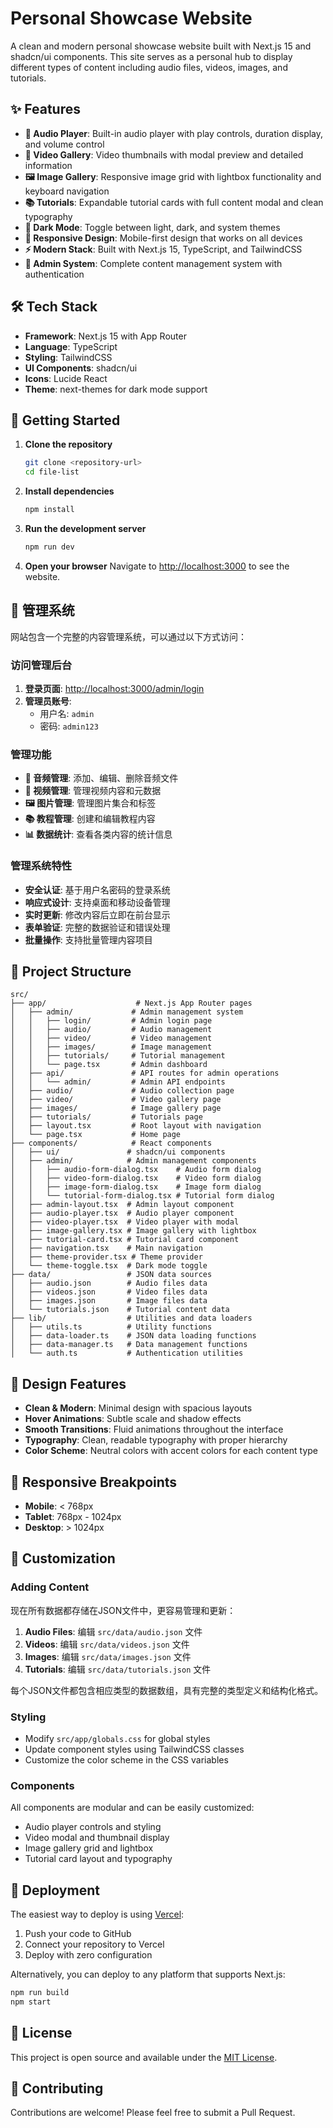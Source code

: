 # Personal Showcase Website

A clean and modern personal showcase website built with Next.js 15 and shadcn/ui components. This site serves as a personal hub to display different types of content including audio files, videos, images, and tutorials.

## ✨ Features

- **🎵 Audio Player**: Built-in audio player with play controls, duration display, and volume control
- **🎥 Video Gallery**: Video thumbnails with modal preview and detailed information
- **🖼️ Image Gallery**: Responsive image grid with lightbox functionality and keyboard navigation
- **📚 Tutorials**: Expandable tutorial cards with full content modal and clean typography
- **🌙 Dark Mode**: Toggle between light, dark, and system themes
- **📱 Responsive Design**: Mobile-first design that works on all devices
- **⚡ Modern Stack**: Built with Next.js 15, TypeScript, and TailwindCSS
- **🔐 Admin System**: Complete content management system with authentication

## 🛠️ Tech Stack

- **Framework**: Next.js 15 with App Router
- **Language**: TypeScript
- **Styling**: TailwindCSS
- **UI Components**: shadcn/ui
- **Icons**: Lucide React
- **Theme**: next-themes for dark mode support

## 🚀 Getting Started

1. **Clone the repository**
   ```bash
   git clone <repository-url>
   cd file-list
   ```

2. **Install dependencies**
   ```bash
   npm install
   ```

3. **Run the development server**
   ```bash
   npm run dev
   ```

4. **Open your browser**
   Navigate to [http://localhost:3000](http://localhost:3000) to see the website.

## 🔐 管理系统

网站包含一个完整的内容管理系统，可以通过以下方式访问：

### 访问管理后台

1. **登录页面**: [http://localhost:3000/admin/login](http://localhost:3000/admin/login)
2. **管理员账号**:
   - 用户名: `admin`
   - 密码: `admin123`

### 管理功能

- **🎵 音频管理**: 添加、编辑、删除音频文件
- **🎥 视频管理**: 管理视频内容和元数据
- **🖼️ 图片管理**: 管理图片集合和标签
- **📚 教程管理**: 创建和编辑教程内容
- **📊 数据统计**: 查看各类内容的统计信息

### 管理系统特性

- **安全认证**: 基于用户名密码的登录系统
- **响应式设计**: 支持桌面和移动设备管理
- **实时更新**: 修改内容后立即在前台显示
- **表单验证**: 完整的数据验证和错误处理
- **批量操作**: 支持批量管理内容项目

## 📁 Project Structure

```
src/
├── app/                    # Next.js App Router pages
│   ├── admin/             # Admin management system
│   │   ├── login/         # Admin login page
│   │   ├── audio/         # Audio management
│   │   ├── video/         # Video management
│   │   ├── images/        # Image management
│   │   ├── tutorials/     # Tutorial management
│   │   └── page.tsx       # Admin dashboard
│   ├── api/               # API routes for admin operations
│   │   └── admin/         # Admin API endpoints
│   ├── audio/             # Audio collection page
│   ├── video/             # Video gallery page
│   ├── images/            # Image gallery page
│   ├── tutorials/         # Tutorials page
│   ├── layout.tsx         # Root layout with navigation
│   └── page.tsx           # Home page
├── components/            # React components
│   ├── ui/               # shadcn/ui components
│   ├── admin/            # Admin management components
│   │   ├── audio-form-dialog.tsx    # Audio form dialog
│   │   ├── video-form-dialog.tsx    # Video form dialog
│   │   ├── image-form-dialog.tsx    # Image form dialog
│   │   └── tutorial-form-dialog.tsx # Tutorial form dialog
│   ├── admin-layout.tsx  # Admin layout component
│   ├── audio-player.tsx  # Audio player component
│   ├── video-player.tsx  # Video player with modal
│   ├── image-gallery.tsx # Image gallery with lightbox
│   ├── tutorial-card.tsx # Tutorial card component
│   ├── navigation.tsx    # Main navigation
│   ├── theme-provider.tsx # Theme provider
│   └── theme-toggle.tsx  # Dark mode toggle
├── data/                 # JSON data sources
│   ├── audio.json        # Audio files data
│   ├── videos.json       # Video files data
│   ├── images.json       # Image files data
│   └── tutorials.json    # Tutorial content data
├── lib/                  # Utilities and data loaders
│   ├── utils.ts          # Utility functions
│   ├── data-loader.ts    # JSON data loading functions
│   ├── data-manager.ts   # Data management functions
│   └── auth.ts           # Authentication utilities

```

## 🎨 Design Features

- **Clean & Modern**: Minimal design with spacious layouts
- **Hover Animations**: Subtle scale and shadow effects
- **Smooth Transitions**: Fluid animations throughout the interface
- **Typography**: Clean, readable typography with proper hierarchy
- **Color Scheme**: Neutral colors with accent colors for each content type

## 📱 Responsive Breakpoints

- **Mobile**: < 768px
- **Tablet**: 768px - 1024px
- **Desktop**: > 1024px

## 🔧 Customization

### Adding Content

现在所有数据都存储在JSON文件中，更容易管理和更新：

1. **Audio Files**: 编辑 `src/data/audio.json` 文件
2. **Videos**: 编辑 `src/data/videos.json` 文件
3. **Images**: 编辑 `src/data/images.json` 文件
4. **Tutorials**: 编辑 `src/data/tutorials.json` 文件

每个JSON文件都包含相应类型的数据数组，具有完整的类型定义和结构化格式。

### Styling

- Modify `src/app/globals.css` for global styles
- Update component styles using TailwindCSS classes
- Customize the color scheme in the CSS variables

### Components

All components are modular and can be easily customized:
- Audio player controls and styling
- Video modal and thumbnail display
- Image gallery grid and lightbox
- Tutorial card layout and typography

## 🚀 Deployment

The easiest way to deploy is using [Vercel](https://vercel.com):

1. Push your code to GitHub
2. Connect your repository to Vercel
3. Deploy with zero configuration

Alternatively, you can deploy to any platform that supports Next.js:

```bash
npm run build
npm start
```

## 📄 License

This project is open source and available under the [MIT License](LICENSE).

## 🤝 Contributing

Contributions are welcome! Please feel free to submit a Pull Request.
